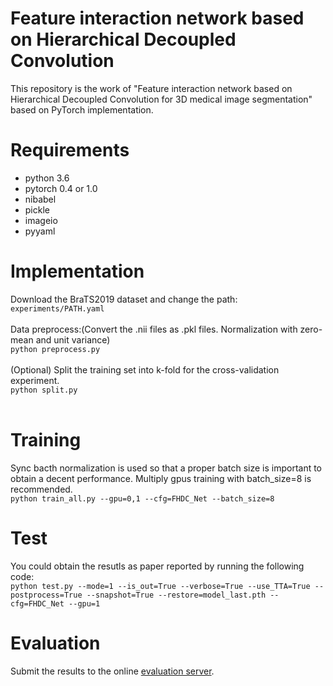 # Feature interaction network based on Hierarchical Decoupled Convolution
This repository is the work of "Feature interaction network based on Hierarchical Decoupled Convolution for 3D medical image segmentation" based on PyTorch implementation. <br>
# Requirements
* python 3.6<br>
* pytorch 0.4 or 1.0<br>
* nibabel<br>
* pickle<br>
* imageio<br>
* pyyaml<br>
# Implementation
Download the BraTS2019 dataset and change the path:<br>
```experiments/PATH.yaml```<br>
<br>
Data preprocess:(Convert the .nii files as .pkl files. Normalization with zero-mean and unit variance)<br>
```python preprocess.py```<br>
<br>
(Optional) Split the training set into k-fold for the cross-validation experiment.<br>
```python split.py```<br>
<br>
# Training
Sync bacth normalization is used so that a proper batch size is important to obtain a decent performance. Multiply gpus training with batch_size=8 is recommended.<br>
```python train_all.py --gpu=0,1 --cfg=FHDC_Net --batch_size=8```<br>
# Test
You could obtain the resutls as paper reported by running the following code:<br>
```python test.py --mode=1 --is_out=True --verbose=True --use_TTA=True --postprocess=True --snapshot=True --restore=model_last.pth --cfg=FHDC_Net --gpu=1```<br>
# Evaluation
Submit the results to the online [evaluation server](https://ipp.cbica.upenn.edu/).<br>
